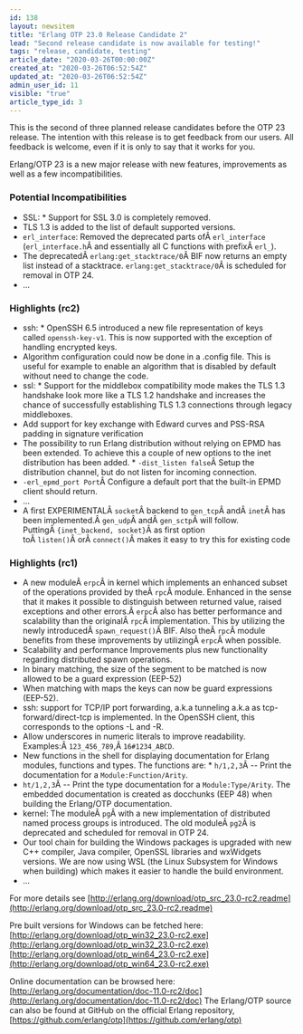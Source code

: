 ```yaml
---
id: 138
layout: newsitem
title: "Erlang OTP 23.0 Release Candidate 2"
lead: "Second release candidate is now available for testing!"
tags: "release, candidate, testing"
article_date: "2020-03-26T00:00:00Z"
created_at: "2020-03-26T06:52:54Z"
updated_at: "2020-03-26T06:52:54Z"
admin_user_id: 11
visible: "true"
article_type_id: 3
---
```

This is the second of three planned release candidates before the OTP 23 release. The intention with this release is to get feedback from our users. All feedback is welcome, even if it is only to say that it works for you.

Erlang/OTP 23 is a new major release with new features, improvements as well as a few incompatibilities.
### Potential Incompatibilities
* SSL: * Support for SSL 3.0 is completely removed.
* TLS 1.3 is added to the list of default supported versions.
* `erl_interface`: Removed the deprecated parts ofÂ `erl_interface`
 (`erl_interface.h`Â and essentially all C functions with prefixÂ `erl_`).
* The deprecatedÂ `erlang:get_stacktrace/0`Â BIF now returns an empty list instead of a stacktrace.
 `erlang:get_stacktrace/0`Â is scheduled for removal in OTP 24.
* ...
### Highlights (rc2)
* ssh: * OpenSSH 6.5 introduced a new file representation of
 keys called `openssh-key-v1`. This is now supported with the exception of
 handling encrypted keys.
* Algorithm configuration could now be done in a .config file.
 This is useful for example to enable an algorithm that
 is disabled by default without need to change the code.
* ssl: * Support for the middlebox compatibility mode makes the TLS 1.3 handshake
 look more like a TLS 1.2 handshake and increases the chance of successfully
 establishing TLS 1.3 connections through legacy middleboxes.
* Add support for key exchange with Edward curves and PSS-RSA padding in
 signature verification
* The possibility to run Erlang distribution without
 relying on EPMD has been extended. To achieve this a
 couple of new options to the inet distribution has been
 added. * `-dist_listen false`Â Setup the distribution
 channel, but do not listen for incoming connection.
* `-erl_epmd_port Port`Â Configure a default port that
 the built-in EPMD client should return.
* ...
* A first EXPERIMENTALÂ `socket`Â backend to
 `gen_tcp`Â andÂ `inet`Â has been implemented.Â `gen_udp`Â andÂ `gen_sctp`Â will follow.
 PuttingÂ `{inet_backend, socket}`Â as first option toÂ `listen()`Â orÂ `connect()`Â makes it easy to try this for
 existing code
### Highlights (rc1)
* A new moduleÂ `erpc`Â in kernel which implements an enhanced subset of the operations provided by theÂ `rpc`Â module. Enhanced in the sense that it makes it possible to distinguish between returned value, raised exceptions and other errors.Â `erpc`Â also has better performance and scalability than the originalÂ `rpc`Â implementation. This by utilizing the newly introducedÂ `spawn_request()`Â BIF. Also theÂ `rpc`Â module benefits from these improvements by utilizingÂ `erpc`Â when possible.
* Scalability and performance Improvements plus new functionality regarding distributed spawn operations.
* In binary matching, the size of the segment to be matched is now allowed to be a guard expression (EEP-52)
* When matching with maps the keys can now be guard expressions (EEP-52).
* ssh: support for TCP/IP port forwarding, a.k.a tunneling a.k.a as tcp-forward/direct-tcp is implemented. In the OpenSSH client, this corresponds to the options -L and -R.
* Allow underscores in numeric literals to improve readability. Examples:Â `123_456_789`,Â `16#1234_ABCD`.
* New functions in the shell for displaying documentation for Erlang modules, functions and types. The
 functions are: * `h/1,2,3`Â -- Print the documentation for a `Module:Function/Arity`.
* `ht/1,2,3`Â -- Print the type documentation for a `Module:Type/Arity`.
 The embedded documentation is created as docchunks (EEP 48) when building the Erlang/OTP documentation.
* kernel: The moduleÂ `pg`Â with a new implementation of distributed named process groups is introduced. The old moduleÂ `pg2`Â is deprecated and scheduled for removal in OTP 24.
* Our tool chain for building the Windows packages is upgraded with new C++ compiler, Java compiler, OpenSSL libraries and wxWidgets versions. We are now using WSL (the Linux Subsystem for Windows when building) which makes it easier to handle the build environment.
* ...

For more details see
 [http://erlang.org/download/otp_src_23.0-rc2.readme](http://erlang.org/download/otp_src_23.0-rc2.readme)

Pre built versions for Windows can be fetched here:
 [http://erlang.org/download/otp_win32_23.0-rc2.exe](http://erlang.org/download/otp_win32_23.0-rc2.exe)
 [http://erlang.org/download/otp_win64_23.0-rc2.exe](http://erlang.org/download/otp_win64_23.0-rc2.exe)

Online documentation can be browsed here:
 [http://erlang.org/documentation/doc-11.0-rc2/doc](http://erlang.org/documentation/doc-11.0-rc2/doc)
 The Erlang/OTP source can also be found at GitHub on the official Erlang repository,
 [https://github.com/erlang/otp](https://github.com/erlang/otp)
